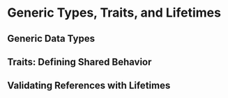 # Generic Types, Traits, and Lifetimes
## Generic Data Types
## Traits: Defining Shared Behavior
## Validating References with Lifetimes
